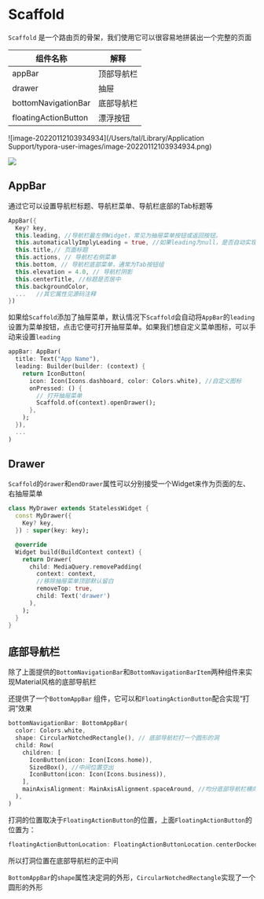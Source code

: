 # Scaffold

`Scaffold` 是一个路由页的骨架，我们使用它可以很容易地拼装出一个完整的页面

| 组件名称             | 解释       |
| -------------------- | ---------- |
| appBar               | 顶部导航栏 |
| drawer               | 抽屉       |
| bottomNavigationBar  | 底部导航栏 |
| floatingActionButton | 漂浮按钮   |

![image-20220112103934934](/Users/tal/Library/Application Support/typora-user-images/image-20220112103934934.png)

![](https://cdn.jsdelivr.net/gh/kingmusi/blogImages//img/20220112104102.png)

## AppBar

通过它可以设置导航栏标题、导航栏菜单、导航栏底部的Tab标题等

```dart
AppBar({
  Key? key,
  this.leading, //导航栏最左侧Widget，常见为抽屉菜单按钮或返回按钮。
  this.automaticallyImplyLeading = true, //如果leading为null，是否自动实现默认的leading按钮
  this.title,// 页面标题
  this.actions, // 导航栏右侧菜单
  this.bottom, // 导航栏底部菜单，通常为Tab按钮组
  this.elevation = 4.0, // 导航栏阴影
  this.centerTitle, //标题是否居中 
  this.backgroundColor,
  ...   //其它属性见源码注释
})
```

如果给`Scaffold`添加了抽屉菜单，默认情况下`Scaffold`会自动将`AppBar`的`leading`设置为菜单按钮，点击它便可打开抽屉菜单。如果我们想自定义菜单图标，可以手动来设置`leading`

```dart
appBar: AppBar(
  title: Text("App Name"),
  leading: Builder(builder: (context) {
    return IconButton(
      icon: Icon(Icons.dashboard, color: Colors.white), //自定义图标
      onPressed: () {
        // 打开抽屉菜单  
        Scaffold.of(context).openDrawer(); 
      },
    );
  }),
  ...  
)
```

## Drawer

`Scaffold`的`drawer`和`endDrawer`属性可以分别接受一个Widget来作为页面的左、右抽屉菜单

```dart
class MyDrawer extends StatelessWidget {
  const MyDrawer({
    Key? key,
  }) : super(key: key);

  @override
  Widget build(BuildContext context) {
    return Drawer(
      child: MediaQuery.removePadding(
        context: context,
        //移除抽屉菜单顶部默认留白
        removeTop: true,
        child: Text('drawer')
      ),
    );
  }
}
```

## 底部导航栏

除了上面提供的`BottomNavigationBar`和`BottomNavigationBarItem`两种组件来实现Material风格的底部导航栏

还提供了一个`BottomAppBar` 组件，它可以和`FloatingActionButton`配合实现“打洞”效果

```dart
bottomNavigationBar: BottomAppBar(
  color: Colors.white,
  shape: CircularNotchedRectangle(), // 底部导航栏打一个圆形的洞
  child: Row(
    children: [
      IconButton(icon: Icon(Icons.home)),
      SizedBox(), //中间位置空出
      IconButton(icon: Icon(Icons.business)),
    ],
    mainAxisAlignment: MainAxisAlignment.spaceAround, //均分底部导航栏横向空间
  ),
)
```

打洞的位置取决于`FloatingActionButton`的位置，上面`FloatingActionButton`的位置为：

```dart
floatingActionButtonLocation: FloatingActionButtonLocation.centerDocked,
```

所以打洞位置在底部导航栏的正中间

`BottomAppBar`的`shape`属性决定洞的外形，`CircularNotchedRectangle`实现了一个圆形的外形
